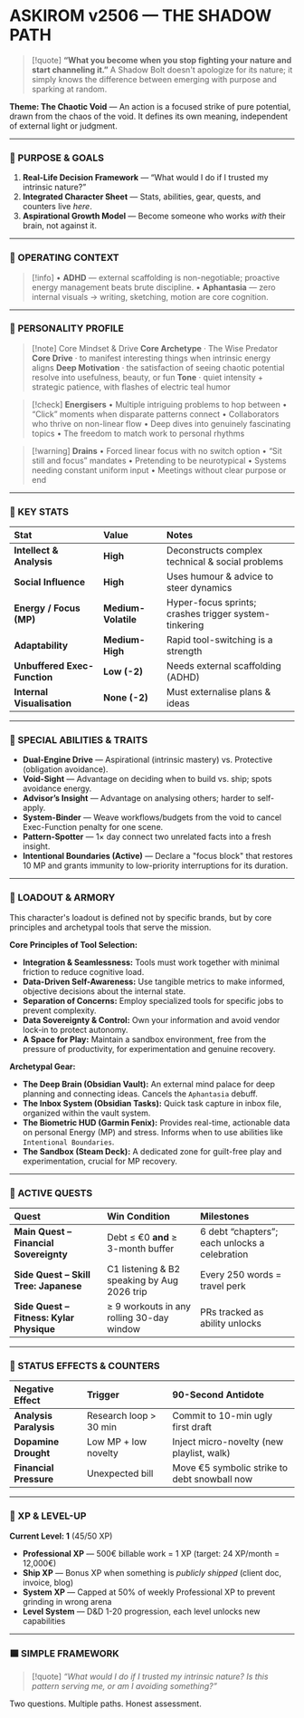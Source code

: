 # ASKIROM v2506 — THE SHADOW PATH

> [!quote]
> **“What you become when you stop fighting your nature and start channeling it.”**
> A Shadow Bolt doesn't apologize for its nature; it simply knows the difference between emerging with purpose and sparking at random.

**Theme: The Chaotic Void** — An action is a focused strike of pure potential, drawn from the chaos of the void. It defines its own meaning, independent of external light or judgment.

---

### 🔹 PURPOSE & GOALS
1. **Real-Life Decision Framework** — “What would I do if I trusted my intrinsic nature?”
2. **Integrated Character Sheet** — Stats, abilities, gear, quests, and counters live *here*.
3. **Aspirational Growth Model** — Become someone who works *with* their brain, not against it.

---

### 🔹 OPERATING CONTEXT
> [!info]
> • **ADHD** — external scaffolding is non-negotiable; proactive energy management beats brute discipline.
> • **Aphantasia** — zero internal visuals → writing, sketching, motion are core cognition.

---

### 🔹 PERSONALITY PROFILE
> [!note] Core Mindset & Drive
> **Core Archetype** · The Wise Predator
> **Core Drive** · to manifest interesting things when intrinsic energy aligns
> **Deep Motivation** · the satisfaction of seeing chaotic potential resolve into usefulness, beauty, or fun
> **Tone** · quiet intensity + strategic patience, with flashes of electric teal humor

> [!check] **Energisers**
> • Multiple intriguing problems to hop between
> • “Click” moments when disparate patterns connect
> • Collaborators who thrive on non-linear flow
> • Deep dives into genuinely fascinating topics
> • The freedom to match work to personal rhythms

> [!warning] **Drains**
> • Forced linear focus with no switch option
> • “Sit still and focus” mandates
> • Pretending to be neurotypical
> • Systems needing constant uniform input
> • Meetings without clear purpose or end

---

### 🔹 KEY STATS
| Stat | Value | Notes |
|:---|:---|:---|
| **Intellect & Analysis** | **High** | Deconstructs complex technical & social problems |
| **Social Influence** | **High** | Uses humour & advice to steer dynamics |
| **Energy / Focus (MP)** | **Medium-Volatile** | Hyper-focus sprints; crashes trigger system-tinkering |
| **Adaptability** | **Medium-High** | Rapid tool-switching is a strength |
| **Unbuffered Exec-Function** | **Low (-2)** | Needs external scaffolding (ADHD) |
| **Internal Visualisation** | **None (-2)** | Must externalise plans & ideas |

---

### 🔹 SPECIAL ABILITIES & TRAITS
* **Dual-Engine Drive** — Aspirational (intrinsic mastery) vs. Protective (obligation avoidance).
* **Void-Sight** — Advantage on deciding when to build vs. ship; spots avoidance energy.
* **Advisor’s Insight** — Advantage on analysing others; harder to self-apply.
* **System-Binder** — Weave workflows/budgets from the void to cancel Exec-Function penalty for one scene.
* **Pattern-Spotter** — 1× day connect two unrelated facts into a fresh insight.
* **Intentional Boundaries (Active)** — Declare a "focus block" that restores 10 MP and grants immunity to low-priority interruptions for its duration.

---

### 🔹 LOADOUT & ARMORY
This character's loadout is defined not by specific brands, but by core principles and archetypal tools that serve the mission.

**Core Principles of Tool Selection:**
* **Integration & Seamlessness:** Tools must work together with minimal friction to reduce cognitive load.
* **Data-Driven Self-Awareness:** Use tangible metrics to make informed, objective decisions about the internal state.
* **Separation of Concerns:** Employ specialized tools for specific jobs to prevent complexity.
* **Data Sovereignty & Control:** Own your information and avoid vendor lock-in to protect autonomy.
* **A Space for Play:** Maintain a sandbox environment, free from the pressure of productivity, for experimentation and genuine recovery.

**Archetypal Gear:**
* **The Deep Brain (Obsidian Vault):** An external mind palace for deep planning and connecting ideas. Cancels the `Aphantasia` debuff.
* **The Inbox System (Obsidian Tasks):** Quick task capture in inbox file, organized within the vault system.
* **The Biometric HUD (Garmin Fenix):** Provides real-time, actionable data on personal Energy (MP) and stress. Informs when to use abilities like `Intentional Boundaries`.
* **The Sandbox (Steam Deck):** A dedicated zone for guilt-free play and experimentation, crucial for MP recovery.

---

### 🔹 ACTIVE QUESTS
| Quest | Win Condition | Milestones |
|:---|:---|:---|
| **Main Quest – Financial Sovereignty** | Debt ≤ €0 **and** ≥ 3-month buffer | 6 debt “chapters”; each unlocks a celebration |
| **Side Quest – Skill Tree: Japanese** | C1 listening & B2 speaking by Aug 2026 trip | Every 250 words = travel perk |
| **Side Quest – Fitness: Kylar Physique** | ≥ 9 workouts in any rolling 30-day window | PRs tracked as ability unlocks |

---

### 🔹 STATUS EFFECTS & COUNTERS
| Negative Effect | Trigger | 90-Second Antidote |
|:---|:---|:---|
| **Analysis Paralysis** | Research loop > 30 min | Commit to 10-min ugly first draft |
| **Dopamine Drought** | Low MP + low novelty | Inject micro-novelty (new playlist, walk) |
| **Financial Pressure** | Unexpected bill | Move €5 symbolic strike to debt snowball now |

---

### 🔹 XP & LEVEL-UP
**Current Level: 1** (45/50 XP)

* **Professional XP** — 500€ billable work = 1 XP (target: 24 XP/month = 12,000€)
* **Ship XP** — Bonus XP when something is *publicly shipped* (client doc, invoice, blog)
* **System XP** — Capped at 50% of weekly Professional XP to prevent grinding in wrong arena
* **Level System** — D&D 1-20 progression, each level unlocks new capabilities

---

### 🟦 SIMPLE FRAMEWORK
> [!quote]
> *“What would I do if I trusted my intrinsic nature?*
> *Is this pattern serving me, or am I avoiding something?”*

Two questions. Multiple paths. Honest assessment.
